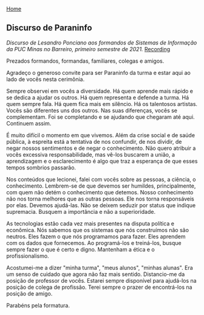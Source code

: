 [Home](https://lesandrop.github.io)

## Discurso de Paraninfo

_Discurso de Lesandro Ponciano aos formandos de Sistemas de Informação da PUC Minas no Barreiro, primeiro semestre de 2021._
[Recording](https://youtu.be/My5tKWfZO-c?t=2145)


Prezados formandos, formandas, familiares, colegas e amigos.

Agradeço o generoso convite para ser Paraninfo da turma e estar aqui ao lado de vocês nesta cerimônia.

Sempre observei em vocês a diversidade. Há quem aprende mais rápido e se dedica a ajudar os outros. Há quem representa e defende a turma. Há quem sempre fala. Há quem fica mais em silêncio. Há os talentosos artistas. Vocês são diferentes uns dos outros. Nas suas diferenças, vocês se complementam. Foi se completando e se ajudando que chegaram até aqui. Continuem assim.

É muito difícil o momento em que vivemos. Além da crise social e de saúde pública, à espreita está a tentativa de nos confundir, de nos dividir, de negar nossos sentimentos e de negar o conhecimento. Não quero atribuir a vocês excessiva responsabilidade, mas vê-los buscarem a união, a aprendizagem e o esclarecimento é algo que traz a esperança de que esses tempos sombrios passarão.

Nos conteúdos que lecionei, falei com vocês sobre as pessoas, a ciência, o conhecimento. Lembrem-se de que devemos ser humildes, principalmente, com quem não detém o conhecimento que detemos. Nosso conhecimento não nos torna melhores que as outras pessoas. Ele nos torna responsáveis por elas. Devemos ajudá-las. Não se deixem seduzir por status que indique supremacia. Busquem a importância e não a superioridade. 

As tecnologias estão cada vez mais presentes na disputa política e econômica. Nós sabemos que os sistemas que nós construímos não são neutros. Eles fazem o que nós programamos para fazer. Eles aprendem com os dados que fornecemos. Ao programá-los e treiná-los, busque sempre fazer o que é certo e digno. Mantenham a ética e o profissionalismo.

Acostumei-me a dizer "minha turma", "meus alunos", "minhas alunas". Era um senso de cuidado que agora não faz mais sentido. Distancio-me da posição de professor de vocês. Estarei sempre disponível para ajudá-los na posição de colega de profissão. Terei sempre o prazer de encontrá-los na posição de amigo.

Parabéns pela formatura.

